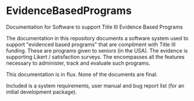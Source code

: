# EvidenceBasedPrograms
Documentation for Software to support Title III Evidence Based Programs

The documentation in this repository documents a software system used to support "evidenced based programs" that are compliment with Title III funding.  These are programs given to seniors (in the USA).  The evidence is supporting Likert / satisfaction surveys.  The encompasses all the features necessary to administer, track and evaluate such programs.

This documentation is in flux.  None of the documents are final.

Included is a system requirements, user manual and bug report list (for an initial development package).
